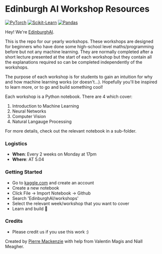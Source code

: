 # Edinburgh AI Workshop Resources
<a href="https://pytorch.org/get-started/locally/"><img alt="PyTorch" src="https://img.shields.io/badge/PyTorch-ee4c2c?logo=pytorch&logoColor=white"></a>
<a href="https://scikit-learn.org/stable/"><img alt="Scikit-Learn" src="https://img.shields.io/badge/Scikit--Learn-F7931E?logo=scikit-learn&logoColor=white"></a>
<a href="https://pandas.pydata.org/"><img alt="Pandas" src="https://img.shields.io/badge/Pandas-150458?logo=pandas&logoColor=white"></a>

Hey! We're [EdinburghAI](https://edinburghai.org).

This is the repo for our yearly workshops. These workshops are designed for beginners who have done some high-school level maths/programming before but not any machine learning. They are normally completed after a short lecture presented at the start of each workshop but they contain all the explanations required so can be completed independently of the workshops. 

The purpose of each workshop is for students to gain an intuition for why and how machine learning works (or doesn't...). Hopefully you'll be inspired to learn more, or to go and build something cool! 

Each workshop is a Python notebook. There are 4 which cover:

1. Introduction to Machine Learning
2. Neural Networks
3. Computer Vision
4. Natural Langauge Processing

For more details, check out the relevant notebook in a sub-folder.

### Logistics
- **When**: Every 2 weeks on Monday at 17pm
- **Where**: AT 5.04

### Getting Started
- Go to [kaggle.com](https://kaggle.com) and create an account
- Create a new notebook
- Click File -> Import Notebook -> Github
- Search 'EdinburghAI/workshops'
- Select the relevant week/workshop that you want to cover
- Learn and build 🚀

### Credits
- Please credit us if you use this work :)

Created by [Pierre Mackenzie](https://pierre.wiki) with help from Valentin Magis and Niall Meagher.
